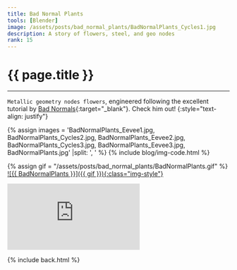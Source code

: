 ```yaml
---
title: Bad Normal Plants
tools: [Blender]
image: /assets/posts/bad_normal_plants/BadNormalPlants_Cycles1.jpg
description: A story of flowers, steel, and geo nodes
rank: 15
---
```


# **{{ page.title }}**
<hr align='left' style='height:{{site.height}}; width:{{site.width}}'>

<code>Metallic geometry nodes flowers</code>, engineered following the excellent tutorial by [Bad Normals](https://www.youtube.com/c/BadNormals){:target="_blank"}. Check him out!
{:style="text-align: justify"}

{% assign images = 'BadNormalPlants_Eevee1.jpg, BadNormalPlants_Cycles2.jpg, BadNormalPlants_Eevee2.jpg, BadNormalPlants_Cycles3.jpg, BadNormalPlants_Eevee3.jpg, BadNormalPlants.jpg' |split: ', ' %}
{% include blog/img-code.html %}

{% assign gif = "/assets/posts/bad_normal_plants/BadNormalPlants.gif" %}
<a href="{{ gif }}" target="_blank" style="display:block"> ![{{ BadNormalPlants }}]({{ gif }}){:class="img-style"} </a>

<div class="youtube">
    <iframe src="https://www.youtube.com/embed/o3NMBlE9LqQ" title="YouTube video player" frameborder="0" allow="accelerometer; autoplay; clipboard-write; encrypted-media; gyroscope; picture-in-picture; web-share" allowfullscreen ></iframe>
</div>

{% include back.html %}